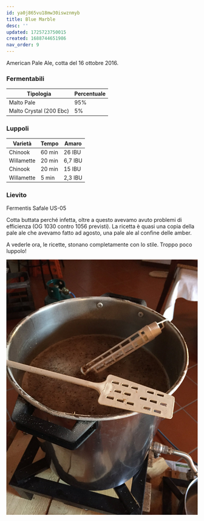 ```yaml
---
id: ya0j865vu18mw30iswznmyb
title: Blue Marble
desc: ''
updated: 1725723750015
created: 1688744651986
nav_order: 9
---
```

American Pale Ale, cotta del 16 ottobre 2016.

### Fermentabili

| Tipologia               | Percentuale |
|-------------------------|-------------|
| Malto Pale              | 95%         |
| Malto Crystal (200 Ebc) | 5%          |

### Luppoli

| Varietà    | Tempo  | Amaro   |
|------------|--------|---------|
| Chinook    | 60 min | 26 IBU  |
| Willamette | 20 min | 6,7 IBU |
| Chinook    | 20 min | 15 IBU  |
| Willamette | 5 min  | 2,3 IBU |

### Lievito

Fermentis Safale US-05

Cotta buttata perché infetta, oltre a questo avevamo avuto problemi di efficienza (OG 1030 contro 1056 previsti). La ricetta è quasi una copia della pale ale che avevamo fatto ad agosto, una pale ale al confine delle amber.

A vederle ora, le ricette, stonano completamente con lo stile. Troppo poco luppolo!

![image](./assets/images/cottaBlueMarble.jpg)

